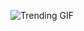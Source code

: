 
<!-- GIF_SECTION -->
![Trending GIF](https://media3.giphy.com/media/v1.Y2lkPThiYjIxNzcydnVvcWdsY3hzcncwYmE5MzRkMzRhenhmdHgzYzk1d2xja210bngzNCZlcD12MV9naWZzX3NlYXJjaCZjdD1n/MdA16VIoXKKxNE8Stk/giphy.gif)
<!-- END_GIF_SECTION -->
